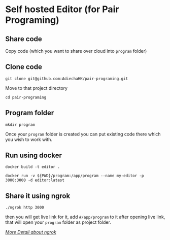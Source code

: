 # Self hosted Editor (for Pair Programing)

## Share code

Copy code (which you want to share over cloud into `program` folder)

## Clone code

```
git clone git@github.com:AdiechaHK/pair-programing.git
```
Move to that project directory
```
cd pair-programing
```

## Program folder

```
mkdir program
```
Once your `program` folder is created you can put existing code there which you wish to work with.


## Run using docker

```
docker build -t editor .

docker run -v ${PWD}/program:/app/program --name my-editor -p 3000:3000 -d editor:latest
```

## Share it using ngrok

```
./ngrok http 3000
```
then you will get live link for it, add `#/app/program` to it after opening live link, that will open your `program` folder as project folder.

_[More Detail about ngrok](https://ngrok.com/)_
